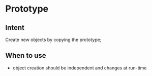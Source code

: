 # Prototype

## Intent

Create new objects by copying the prototype;

## When to use

- object creation should be independent and changes at run-time
